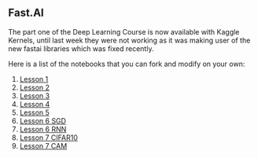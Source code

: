 ## Fast.AI
The part one of the Deep Learning Course is now available with Kaggle Kernels, until last week they were not working as it was making user of the new fastai libraries which was fixed recently.

Here is a list of the notebooks that you can fork and modify on your own:

1. [Lesson 1](https://www.kaggle.com/hortonhearsafoo/fast-ai-lesson-1)  
2. [Lesson 2](https://www.kaggle.com/hortonhearsafoo/fast-ai-lesson-2)  
3. [Lesson 3](https://www.kaggle.com/hortonhearsafoo/fast-ai-lesson-3)  
4. [Lesson 4](https://www.kaggle.com/hortonhearsafoo/fast-ai-lesson-4)  
5. [Lesson 5](https://www.kaggle.com/hortonhearsafoo/fast-ai-lesson-5)  
6. [Lesson 6 SGD](https://www.kaggle.com/hortonhearsafoo/fast-ai-lesson-6-sgd)  
7. [Lesson 6 RNN](https://www.kaggle.com/hortonhearsafoo/fast-ai-lesson-6-rnn)  
8. [Lesson 7 CIFAR10](https://www.kaggle.com/hortonhearsafoo/fast-ai-lesson-7-cifar10)  
9. [Lesson 7 CAM](https://www.kaggle.com/hortonhearsafoo/fast-ai-lesson-7-cam)  